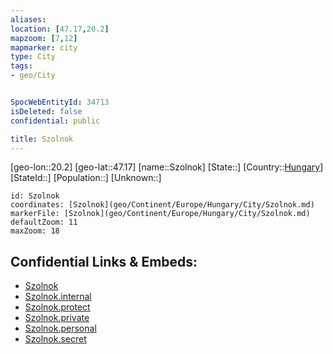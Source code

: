 ```yaml
---
aliases: 
location: [47.17,20.2]
mapzoom: [7,12] 
mapmarker: city 
type: City
tags:
- geo/City


SpocWebEntityId: 34713
isDeleted: false
confidential: public

title: Szolnok
---
```

[geo-lon::20.2]
[geo-lat::47.17]
[name::Szolnok]
[State::]
[Country::[Hungary](geo/Continent/Europe/Hungary.md)]
[StateId::]
[Population::]
[Unknown::]


```leaflet
id: Szolnok
coordinates: [Szolnok](geo/Continent/Europe/Hungary/City/Szolnok.md)
markerFile: [Szolnok](geo/Continent/Europe/Hungary/City/Szolnok.md)
defaultZoom: 11 
maxZoom: 18
```


## Confidential Links & Embeds: 
- [Szolnok](../../../../../../_public/geo/Continent/Europe/Hungary/City/Szolnok.md) 
- [Szolnok.internal](../../../../../../_internal/geo/Continent/Europe/Hungary/City/Szolnok.internal.md) 
- [Szolnok.protect](../../../../../../_protect/geo/Continent/Europe/Hungary/City/Szolnok.protect.md) 
- [Szolnok.private](../../../../../../_private/geo/Continent/Europe/Hungary/City/Szolnok.private.md) 
- [Szolnok.personal](../../../../../../_personal/geo/Continent/Europe/Hungary/City/Szolnok.personal.md) 
- [Szolnok.secret](../../../../../../_secret/geo/Continent/Europe/Hungary/City/Szolnok.secret.md) 
